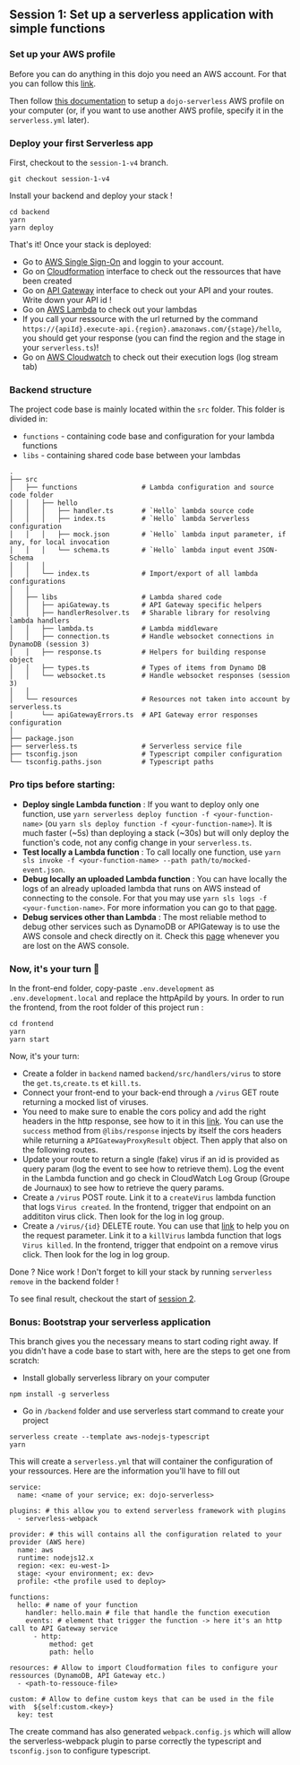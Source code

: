 ## Session 1: Set up a serverless application with simple functions

### Set up your AWS profile

Before you can do anything in this dojo you need an AWS account. For that you can follow this [link](https://www.notion.so/m33/Ajout-d-un-compte-b8ae44dd8a7548b1ba55abca6971ca27#19de3b1529d44e188b295df4f2b8dc3c).

Then follow [this documentation](./setup-aws.md) to setup a `dojo-serverless` AWS profile on your computer (or, if you want to use another AWS profile, specify it in the `serverless.yml` later).

### Deploy your first Serverless app

First, checkout to the `session-1-v4` branch.

```
git checkout session-1-v4
```

Install your backend and deploy your stack !

```
cd backend
yarn
yarn deploy
```

That's it! Once your stack is deployed:

- Go to [AWS Single Sign-On](https://theodo.awsapps.com/start/#/) and loggin to your account.
- Go on [Cloudformation](https://eu-west-1.console.aws.amazon.com/cloudformation/home?region=eu-west-1) interface to check out the ressources that have been created
- Go on [API Gateway](https://eu-west-1.console.aws.amazon.com/apigateway/home?region=eu-west-1) interface to check out your API and your routes. Write down your API id !
- Go on [AWS Lambda](https://eu-west-1.console.aws.amazon.com/lambda/home?region=eu-west-1) to check out your lambdas
- If you call your ressource with the url returned by the command `https://{apiId}.execute-api.{region}.amazonaws.com/{stage}/hello`, you should get your response (you can find the region and the stage in your `serverless.ts`)!
- Go on [AWS Cloudwatch](https://eu-west-1.console.aws.amazon.com/cloudwatch/home?region=eu-west-1) to check out their execution logs (log stream tab)

### Backend structure
The project code base is mainly located within the `src` folder. This folder is divided in:

- `functions` - containing code base and configuration for your lambda functions
- `libs` - containing shared code base between your lambdas

```
.
├── src
│   ├── functions                # Lambda configuration and source code folder
│   │   ├── hello
│   │   │   ├── handler.ts       # `Hello` lambda source code
│   │   │   ├── index.ts         # `Hello` lambda Serverless configuration
│   │   │   ├── mock.json        # `Hello` lambda input parameter, if any, for local invocation
│   │   │   └── schema.ts        # `Hello` lambda input event JSON-Schema
│   │   │
│   │   └── index.ts             # Import/export of all lambda configurations
│   │
│   ├── libs                     # Lambda shared code
│   │   ├── apiGateway.ts        # API Gateway specific helpers
│   │   ├── handlerResolver.ts   # Sharable library for resolving lambda handlers
│   │   ├── lambda.ts            # Lambda middleware
│   │   ├── connection.ts        # Handle websocket connections in DynamoDB (session 3)
│   │   ├── response.ts          # Helpers for building response object
│   │   ├── types.ts             # Types of items from Dynamo DB
│   │   └── websocket.ts         # Handle websocket responses (session 3)
│   │
│   └── resources                # Resources not taken into account by serverless.ts
│       └── apiGatewayErrors.ts  # API Gateway error responses configuration
│
├── package.json
├── serverless.ts                # Serverless service file
├── tsconfig.json                # Typescript compiler configuration
└── tsconfig.paths.json          # Typescript paths
```

### Pro tips before starting:

- **Deploy single Lambda function** : If you want to deploy only one function, use `yarn serverless deploy function -f <your-function-name>` (ou `yarn sls deploy function -f <your-function-name>`). It is much faster (~5s) than deploying a stack (~30s) but will only deploy the function's code, not any config change in your `serverless.ts`.
- **Test locally a Lambda function** : To call locally one function, use `yarn sls invoke -f <your-function-name> --path path/to/mocked-event.json`.
- **Debug locally an uploaded Lambda function** : You can have locally the logs of an already uploaded lambda that runs on AWS instead of connecting to the console. For that you may use `yarn sls logs -f <your-function-name>`. For more information you can go to that [page](https://www.serverless.com/framework/docs/providers/aws/cli-reference/logs).
- **Debug services other than Lambda** : The most reliable method to debug other services such as DynamoDB or APIGateway is to use the AWS console and check directly on it. Check this [page](./aws-console-guide.md) whenever you are lost on the AWS console.

### Now, it's your turn 💪

In the front-end folder, copy-paste `.env.development` as `.env.development.local` and replace the httpApiId by yours.
In order to run the frontend, from the root folder of this project run :

```
cd frontend
yarn
yarn start
```

Now, it's your turn:

- Create a folder in `backend` named `backend/src/handlers/virus` to store the `get.ts`,`create.ts` et `kill.ts`.
- Connect your front-end to your back-end through a `/virus` GET route returning a mocked list of viruses.
- You need to make sure to enable the cors policy and add the right headers in the http response, see how to it in this [link](https://www.serverless.com/framework/docs/providers/aws/events/apigateway/#enabling-cors). You can use the `success` method from `@libs/response` injects by itself the cors headers while returning a `APIGatewayProxyResult` object. Then apply that also on the following routes.
- Update your route to return a single (fake) virus if an id is provided as query param (log the event to see how to retrieve them). Log the event in the Lambda function and go check in CloudWatch Log Group (Groupe de Journaux) to see how to retrieve the query params.
- Create a `/virus` POST route. Link it to a `createVirus` lambda function that logs `Virus created`. In the frontend, trigger that endpoint on an addititon virus click. Then look for the log in log group.
- Create a `/virus/{id}` DELETE route. You can use that [link](https://www.serverless.com/framework/docs/providers/aws/events/apigateway/#request-parameters) to help you on the request parameter. Link it to a `killVirus` lambda function that logs `Virus killed`. In the frontend, trigger that endpoint on a remove virus click. Then look for the log in log group.

Done ? Nice work ! Don't forget to kill your stack by running `serverless remove` in the backend folder !

To see final result, checkout the start of [session 2](./session-2.md).

### Bonus: Bootstrap your serverless application

This branch gives you the necessary means to start coding right away. If you didn't have a code base to start with, here are the steps to get one from scratch:

- Install globally serverless library on your computer

```
npm install -g serverless
```

- Go in `/backend` folder and use serverless start command to create your project

```
serverless create --template aws-nodejs-typescript
yarn
```

This will create a `serverless.yml` that will container the configuration of your ressources. Here are the information you'll have to fill out

```
service:
  name: <name of your service; ex: dojo-serverless>

plugins: # this allow you to extend serverless framework with plugins
  - serverless-webpack

provider: # this will contains all the configuration related to your provider (AWS here)
  name: aws
  runtime: nodejs12.x
  region: <ex: eu-west-1>
  stage: <your environment; ex: dev>
  profile: <the profile used to deploy>

functions:
  hello: # name of your function
    handler: hello.main # file that handle the function execution
    events: # element that trigger the function -> here it's an http call to API Gateway service
      - http:
          method: get
          path: hello

resources: # Allow to import Cloudformation files to configure your ressources (DynamoDB, API Gateway etc.)
  - <path-to-ressouce-file>

custom: # Allow to define custom keys that can be used in the file with  ${self:custom.<key>}
  key: test
```

The create command has also generated `webpack.config.js` which will allow the serverless-webpack plugin to parse correctly the typescript and `tsconfig.json` to configure typescript.
